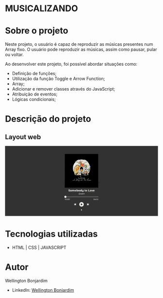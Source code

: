 # MUSICALIZANDO

# Sobre o projeto

Neste projeto, o usuário é capaz de reproduzir as músicas presentes num Array fixo. O usuário pode reproduzir as músicas, assim como pausar, pular ou voltar.

Ao desenvolver este projeto, foi possível abordar situações como:
- Definição de funções;
- Utilização da função Toggle e Arrow Function;
- Array;
- Adicionar e remover classes através do JavaScript;
- Atribuição de eventos;
- Lógicas condicionais;

# Descrição do projeto

## Layout web

![Web index](https://github.com/wellington-bonjardim/musicalizando/blob/master/imagens/Musicalizando.gif)

# Tecnologias utilizadas

- HTML | CSS | JAVASCRIPT

# Autor

Wellington Bonjardim

- LinkedIn: [Wellington Bonjardim](https://www.linkedin.com/in/wellington-bonjardim/)
